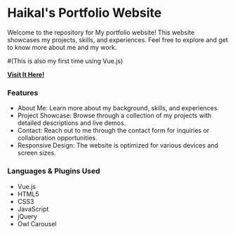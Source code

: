# Haikal's Portfolio Website

Welcome to the repository for My portfolio website! This website showcases my projects, skills, and experiences. Feel free to explore and get to know more about me and my work. 

#(This is also my first time using Vue.js)

**[Visit It Here!](https://haikal-adityo.github.io)**

### Features

- About Me: Learn more about my background, skills, and experiences.
- Project Showcase: Browse through a collection of my projects with detailed descriptions and live demos.
- Contact: Reach out to me through the contact form for inquiries or collaboration opportunities.
- Responsive Design: The website is optimized for various devices and screen sizes.

### Languages & Plugins Used
- Vue.js
- HTML5
- CSS3
- JavaScript
- jQuery
- Owl Carousel
